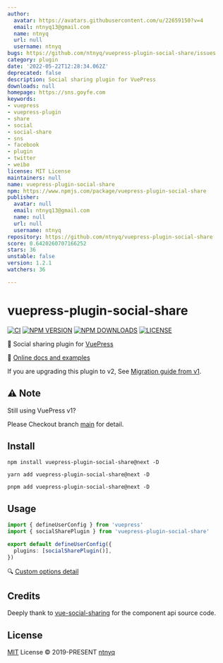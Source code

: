 ```yaml
---
author:
  avatar: https://avatars.githubusercontent.com/u/22659150?v=4
  email: ntnyq13@gmail.com
  name: ntnyq
  url: null
  username: ntnyq
bugs: https://github.com/ntnyq/vuepress-plugin-social-share/issues
category: plugin
date: '2022-05-22T12:28:34.062Z'
deprecated: false
description: Social sharing plugin for VuePress
downloads: null
homepage: https://sns.goyfe.com
keywords:
- vuepress
- vuepress-plugin
- share
- social
- social-share
- sns
- facebook
- plugin
- twitter
- weibo
license: MIT License
maintainers: null
name: vuepress-plugin-social-share
npm: https://www.npmjs.com/package/vuepress-plugin-social-share
publisher:
  avatar: null
  email: ntnyq13@gmail.com
  name: null
  url: null
  username: ntnyq
repository: https://github.com/ntnyq/vuepress-plugin-social-share
score: 0.6420260707166252
stars: 36
unstable: false
version: 1.2.1
watchers: 36

---
```


# vuepress-plugin-social-share

[![CI](https://github.com/ntnyq/vuepress-plugin-social-share/workflows/CI/badge.svg)](https://github.com/ntnyq/vuepress-plugin-social-share/actions)
[![NPM VERSION](https://img.shields.io/npm/v/vuepress-plugin-social-share/next.svg)](https://www.npmjs.com/package/vuepress-plugin-social-share/v/next)
[![NPM DOWNLOADS](https://img.shields.io/npm/dy/vuepress-plugin-social-share.svg)](https://www.npmjs.com/package/vuepress-plugin-social-share)
[![LICENSE](https://img.shields.io/github/license/ntnyq/vuepress-plugin-social-share.svg)](https://github.com/ntnyq/vuepress-plugin-social-share/blob/main/LICENSE)

:mega: Social sharing plugin for [VuePress](https://v2.vuepress.vuejs.org)

:book: [Online docs and examples](https://social-share.ntnyq.com)

If you are upgrading this plugin to v2, See [Migration guide from v1](https://social-share.ntnyq.com/guide/#migration-from-v1).

## ⚠️ Note

Still using VuePress v1?

Please Checkout branch [main](https://github.com/ntnyq/vuepress-plugin-social-share/tree/main) for detail.

## Install

```shell
npm install vuepress-plugin-social-share@next -D
```

```shell
yarn add vuepress-plugin-social-share@next -D
```

```shell
pnpm add vuepress-plugin-social-share@next -D
```

## Usage

```ts
import { defineUserConfig } from 'vuepress'
import { socialSharePlugin } from 'vuepress-plugin-social-share'

export default defineUserConfig({
  plugins: [socialSharePlugin()],
})
```

:mag: [Custom options detail](https://social-share.ntnyq.com/guide/#options)

## Credits

Deeply thank to [vue-social-sharing](https://github.com/nicolasbeauvais/vue-social-sharing) for the component api source code.

## License

[MIT](./LICENSE) License © 2019-PRESENT [ntnyq](https://github.com/ntnyq)
